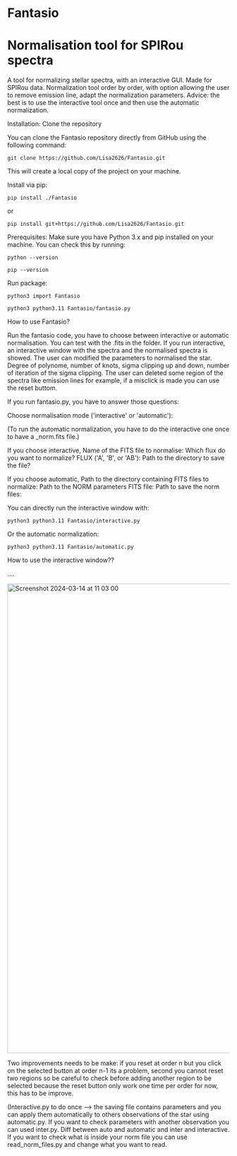 # Fantasio
Normalisation tool for SPIRou spectra
=======
A tool for normalizing stellar spectra, with an interactive GUI. Made for SPIRou data.
Normalization tool order by order, with option allowing the user to remove emission line, adapt the normalization parameters.
Advice: the best is to use the interactive tool once and then use the automatic normalization.

Installation:
Clone the repository

You can clone the Fantasio repository directly from GitHub using the following command:

`git clone https://github.com/Lisa2626/Fantasio.git`

This will create a local copy of the project on your machine.

Install via pip:

`pip install ./Fantasio`

or

`pip install git+https://github.com/Lisa2626/Fantasio.git`

Prerequisites:
Make sure you have Python 3.x and pip installed on your machine. You can check this by running:

`python --version`

`pip --version`

Run package:

`python3 import Fantasio`

`python3 python3.11 Fantasio/fantasio.py`

How to use Fantasio?

Run the fantasio code, you have to choose between interactive or automatic normalisation.
You can test with the .fits in the folder.
If you run interactive, an interactive window with the spectra and the normalised spectra is showed. The user can modified the parameters to normalised the star. Degree of polynome, number of knots, sigma clipping up and down, number of iteration of the sigma clipping. The user can deleted some region of the spectra like emission lines for example, if a misclick is made you can use the reset buttom.

If you run fantasio.py, you have to answer those questions:

Choose normalisation mode ('interactive' or 'automatic'):

(To run the automatic normalization, you have to do the interactive one once to have a _norm.fits file.)

If you choose interactive, 
Name of the FITS file to normalise:
Which flux do you want to normalize? FLUX ('A', 'B', or 'AB'):
Path to the directory to save the file?

If you choose automatic, 
Path to the directory containing FITS files to normalize:
Path to the NORM parameters FITS file:
Path to save the norm files:

You can directly run the interactive window with:

`python3 python3.11 Fantasio/interactive.py`

Or the automatic normalization:

`python3 python3.11 Fantasio/automatic.py`

How to use the interactive window??

....

<img width="1061" alt="Screenshot 2024-03-14 at 11 03 00" src="https://github.com/user-attachments/assets/d9a7acc1-19ae-47dc-a803-9e4bd1e3e9ee" />


Two improvements needs to be make: if you reset at order n but you click on the selected button at order n-1 its a problem, second you cannot reset two regions so be careful to check before adding another region to be selected because the reset button only work one time per order for now, this has to be improve.

(Interactive.py to do once --> the saving file contains parameters and you can apply them automatically to others observations of the star using automatic.py. If you want to check parameters with another observation you can used inter.py. Diff between auto and automatic and inter and interactive. If you want to check what is inside your norm file you can use read_norm_files.py and change what you want to read.
